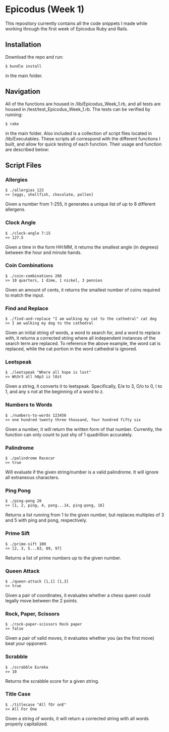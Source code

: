 # Epicodus (Week 1)

This repository currently contains all the code snippets I made while working through the first week of Epicodus Ruby and Rails.

## Installation

Download the repo and run:

    $ bundle install

in the main folder.

## Navigation

All of the functions are housed in /lib/Epicodus_Week_1.rb, and all tests are housed in /test/test_Epicodus_Week_1.rb.  The tests can be verified by running:

    $ rake

in the main folder.  Also included is a collection of script files located in /lib/Executables.  These scripts all correspond with the different functions I built, and allow for quick testing of each function.  Their usage and function are described below:

## Script Files

### Allergies

    $ ./allergies 123
    >> [eggs, shellfish, chocolate, pollen]

Given a number from 1-255, it generates a unique list of up to 8 different allergens.

### Clock Angle

    $ ./clock-angle 7:15
    >> 127.5

Given a time in the form HH:MM, it returns the smallest angle (in degrees) between the hour and minute hands.

### Coin Combinations

    $ ./coin-combinations 268
    >> 10 quarters, 1 dime, 1 nickel, 3 pennies

Given an amount of cents, it returns the smallest number of coins required to match the input.

### Find and Replace

    $ ./find-and-replace "I am walking my cat to the cathedral" cat dog
    >> I am walking my dog to the cathedral

Given an initial string of words, a word to search for, and a word to replace with, it returns a corrected string where all independent instances of the search term are replaced.  To reference the above example, the word cat is replaced, while the cat portion in the word cathedral is ignored.

### Leetspeak

    $ ./leetspeak "Where all hope is lost"
    >> Wh3r3 all h0p3 iz l0zt

Given a string, it converts it to leetspeak.  Specifically, E/e to 3, O/o to 0, I to 1, and any s not at the beginning of a word to z.

### Numbers to Words

    $ ./numbers-to-words 123456
    >> one hundred twenty three thousand, four hundred fifty six

Given a number, it will return the written form of that number.  Currently, the function can only count to just shy of 1 quadrillion accurately.

### Palindrome

    $ ./palindrome Racecar
    >> true

Will evaluate if the given string/number is a valid palindrome.  It will ignore all extraneous characters.

### Ping Pong

    $ ./ping-pong 20
    >> [1, 2, ping, 4, pong...14, ping-pong, 16]

Returns a list running from 1 to the given number, but replaces multiples of 3 and 5 with ping and pong, respectively.

### Prime Sift

    $ ./prime-sift 100
    >> [2, 3, 5...83, 89, 97]

Returns a list of prime numbers up to the given number.

### Queen Attack

    $ ./queen-attack [1,1] [1,3]
    >> true

Given a pair of coordinates, it evaluates whether a chess queen could legally move between the 2 points.

### Rock, Paper, Scissors

    $ ./rock-paper-scissors Rock paper
    >> false

Given a pair of valid moves, it evaluates whether you (as the first move) beat your opponent.

### Scrabble

    $ ./scrabble Eureka
    >> 10

Returns the scrabble score for a given string.

### Title Case

    $ ./titlecase "All fOr onE"
    >> All For One

Given a string of words, it will return a corrected string with all words properly capitalized.

